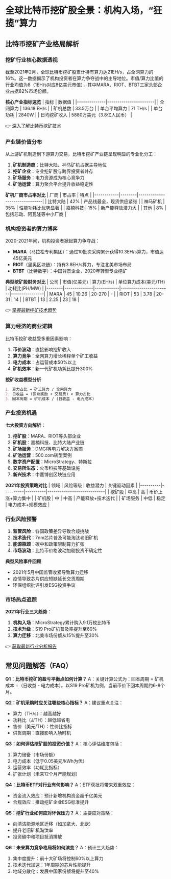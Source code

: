 # 全球比特币挖矿股全景：机构入场，“狂揽”算力

## 比特币挖矿产业格局解析

### 挖矿行业核心数据透视
截至2021年2月，全球比特币挖矿股累计持有算力达21EH/s，占全网算力的16%。这一数据揭示了机构投资者在算力争夺战中的主导地位。市值/算力比值的行业均值为8（1EH/s对应8亿美元市值），其中MARA、RIOT、BTBT三家头部企业占据82%市场份额。

**核心产业指标速览**
| 指标         | 数据值                |
|--------------|-----------------------|
| 全网算力     | 136.18 EH/s           |
| 矿机总数     | 33.5万台              |
| 单台平均算力 | 71 TH/s               |
| 单台功耗     | 2840W                 |
| 日均挖矿收入 | 5880万美元（3.8亿人民币） |

👉 [深入了解比特币挖矿技术](https://bit.ly/okx_welcome)

### 产业链价值分布
从上游矿机制造到下游算力交易，比特币挖矿产业链呈现明显的专业化分工：
1. **矿机制造商**：比特大陆、神马矿机占据主导地位
2. **挖矿企业**：专业挖矿股与跨界投资者并存
3. **矿场服务**：电力资源成为核心竞争力
4. **矿池运营**：算力聚合平台提升收益稳定性

**矿机厂商市占率对比**
| 厂商       | 市占率 | 特点                          |
|------------|--------|-------------------------------|
| 比特大陆   | 42%    | 产品线最全，现货供应紧张      |
| 神马矿机   | 35%    | 性能功耗比优势显著            |
| 嘉楠科技   | 15%    | 新产能释放潜力大              |
| 其他       | 8%     | 包括芯动、阿瓦隆等中小厂商    |

### 机构投资者的算力博弈
2020-2021年间，机构投资者掀起算力争夺战：
- **MARA**（马拉松专利集团）：通过10批次采购累计获得10.3EH/s算力，市值达45亿美元
- **RIOT**（里奥区块链）：持有3.8EH/s算力，专注北美市场布局
- **BTBT**（比特数字）：中国背景企业，2020年转型专业挖矿

**典型挖矿股财务对比**
| 公司   | 市值(亿美元) | 算力(EH/s) | 单位算力成本(美元/TH) | 功耗比(PH/MW) |
|--------|--------------|------------|------------------------|----------------|
| MARA   | 45           | 10.26      | 20-270                 | -              |
| RIOT   | 53           | 3.78       | 20-31                  | 14             |
| BTBT   | 13           | 2.25       | 23                     | 18             |

👉 [掌握最新挖矿技术趋势](https://bit.ly/okx_welcome)

### 算力经济的商业逻辑
比特币挖矿收益受多重因素影响：
1. **币价波动**：直接影响挖矿收入
2. **算力竞争**：全网算力增长稀释单个矿工收益
3. **电力成本**：占运营成本50%以上
4. **矿机效率**：新一代矿机功耗比提升300%

**挖矿收益模型分析**
```markdown
1. 算力占比 = 矿工算力 / 全网算力
2. 日收益 = (区块奖励 + 交易费) × 算力占比
3. 回本周期 = 矿机成本 / (日收益 - 电力成本)
```

### 产业投资机遇
**七大投资方向解析**：
1. **挖矿股**：MARA、RIOT等头部企业
2. **矿机股**：嘉楠科技、比特大陆产业链
3. **矿场服务**：DMGI等电力解决方案商
4. **矿池运营**：500.com转型案例
5. **数字资产配置**：MicroStrategy、特斯拉
6. **交易所生态**：火币科技等基础设施
7. **新兴技术**：中嘉博创区块链应用

**2021年投资策略对比**
| 领域     | 风险等级 | 收益潜力 | 关键驱动因素               |
|----------|----------|----------|----------------------------|
| 挖矿股   | 中高     | 高       | 币价上涨+算力集中          |
| 矿机股   | 中       | 中高     | 产能释放+技术迭代          |
| 矿场服务 | 中低     | 稳定     | 电力成本+规模效应          |

### 行业风险预警
1. **监管风险**：各国政策差异导致合规挑战
2. **技术迭代**：7nm芯片普及可能淘汰老旧矿机
3. **能源瓶颈**：碳中和政策限制算力扩张
4. **市场波动**：比特币价格波动加剧投资不确定性

**典型风险事件回顾**
- 2021年5月中国监管收紧导致算力迁移
- 疫情导致芯片供应短缺延长交货周期
- 环保组织批评引发ESG投资争议

### 市场热点追踪
**2021年行业三大趋势**：
1. **机构入场**：MicroStrategy累计购入9.1万枚比特币
2. **技术升级**：S19 Pro矿机普及率提升至60%
3. **算力迁移**：北美市场份额从15%提升至30%

👉 [获取最新行业分析报告](https://bit.ly/okx_welcome)

## 常见问题解答（FAQ）

**Q1：比特币挖矿的盈亏平衡点如何计算？**
A：关键计算公式为：回本周期 = 矿机成本 ÷（日收益 - 电力成本）。以S19 Pro矿机为例，当前币价下回本周期约6-8个月。

**Q2：矿机采购时应关注哪些核心指标？**
A：建议重点关注：
- 算力（TH/s）：越高越好
- 功耗比（J/TH）：越低越省电
- 售价（美元/TH）：性价比指标
- 供货周期：直接影响入场时机

**Q3：如何评估挖矿股的投资价值？**
A：核心评估维度包括：
1. 算力储备（市场份额）
2. 电力成本（低于0.05美元/kWh为优）
3. 运营效率（功耗比指标）
4. 扩张计划（未来12个月产能规划）

**Q4：比特币ETF对行业有何影响？**
A：ETF获批将带来双重效应：
- 资金流入效应：预计新增机构资金超千亿美元
- 合规效应：推动挖矿企业ESG标准提升

**Q5：挖矿行业如何应对环保压力？**
A：主要应对策略：
- 向清洁能源地区迁移（如加拿大、北欧）
- 提升老旧矿机淘汰率
- 投资碳中和项目抵消排放

**Q6：未来算力竞争格局将如何演变？**
A：预计三大趋势：
1. 集中度提升：前十大矿场将控制60%以上算力
2. 技术迭代加速：1年周期的芯片性能提升
3. 地域分散化：发展中国家份额将提升至40%